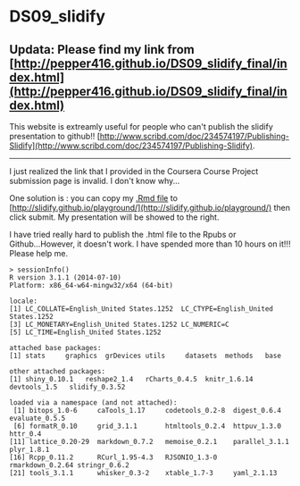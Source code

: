 DS09_slidify
============
## Updata: Please find my link from [http://pepper416.github.io/DS09_slidify_final/index.html](http://pepper416.github.io/DS09_slidify_final/index.html)

This website is extreamly useful for people who can't publish the slidify presentation to github!!
[http://www.scribd.com/doc/234574197/Publishing-Slidify](http://www.scribd.com/doc/234574197/Publishing-Slidify).


----

I just realized the link that I provided in the Coursera Course Project submission page is invalid. I don't know why...

One solution is :
you can copy my [.Rmd file](https://github.com/pepper416/DS09_slidify/blob/master/index.Rmd) to [http://slidify.github.io/playground/](http://slidify.github.io/playground/) then click submit. My presentation will be showed to the right.

I have tried really hard to publish the .html file to the Rpubs or Github...However, it doesn't work. I have spended more than 10 hours on it!!! Please help me. 

```{r, eval = F}
> sessionInfo()
R version 3.1.1 (2014-07-10)
Platform: x86_64-w64-mingw32/x64 (64-bit)

locale:
[1] LC_COLLATE=English_United States.1252  LC_CTYPE=English_United States.1252   
[3] LC_MONETARY=English_United States.1252 LC_NUMERIC=C                          
[5] LC_TIME=English_United States.1252    

attached base packages:
[1] stats     graphics  grDevices utils     datasets  methods   base     

other attached packages:
[1] shiny_0.10.1   reshape2_1.4   rCharts_0.4.5  knitr_1.6.14   devtools_1.5   slidify_0.3.52

loaded via a namespace (and not attached):
 [1] bitops_1.0-6     caTools_1.17     codetools_0.2-8  digest_0.6.4     evaluate_0.5.5  
 [6] formatR_0.10     grid_3.1.1       htmltools_0.2.4  httpuv_1.3.0     httr_0.4        
[11] lattice_0.20-29  markdown_0.7.2   memoise_0.2.1    parallel_3.1.1   plyr_1.8.1      
[16] Rcpp_0.11.2      RCurl_1.95-4.3   RJSONIO_1.3-0    rmarkdown_0.2.64 stringr_0.6.2   
[21] tools_3.1.1      whisker_0.3-2    xtable_1.7-3     yaml_2.1.13     
```
